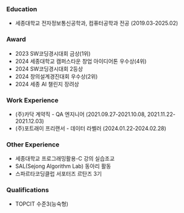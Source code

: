 ### Education
- 세종대학교 전자정보통신공학과, 컴퓨터공학과 전공 (2019.03-2025.02)

### Award
- 2023 SW코딩경시대회 금상(1위)
- 2024 세종대학교 캠퍼스타운 창업 아이디어톤 우수상(4위)
- 2024 SW코딩경시대회 2등상
- 2024 창의설계경진대회 우수상(2위)
- 2024 세종 AI 챌린지 장려상

### Work Experience
- (주)카닥 계약직 - QA 엔지니어 (2021.09.27-2021.10.08, 2021.11.22-2021.12.03) 
- (주)포트래이 프리랜서 - 데이터 라벨러 (2024.01.22-2024.02.28)

### Other Experience
- 세종대학교 프로그래밍활용-C 강의 실습조교
- SAL(Sejong Algorithm Lab) 동아리 활동
- 스파르타코딩클럽 서포터즈 르탄즈 3기

### Qualifications
- TOPCIT 수준3(능숙형)
